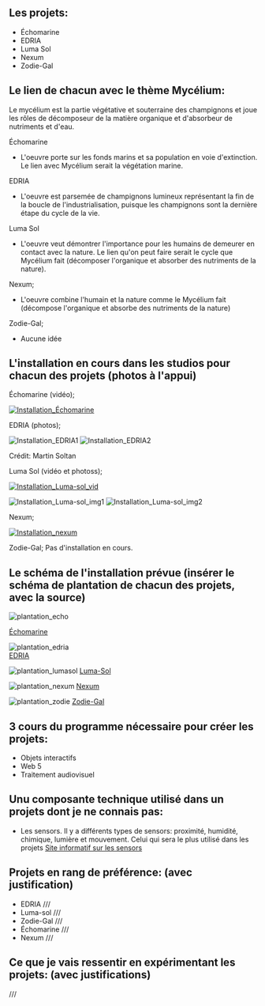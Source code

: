 ## Les projets:
* Échomarine
* EDRIA 
* Luma Sol 
* Nexum  
* Zodie-Gal

## Le lien de chacun avec le thème Mycélium:
Le mycélium est la partie végétative et souterraine des champignons et joue les rôles de décomposeur de la matière organique et d'absorbeur de nutriments et d'eau.

Échomarine
* L'oeuvre porte sur les fonds marins et sa population en voie d'extinction. Le lien avec Mycélium serait la végétation marine.

EDRIA
* L'oeuvre est parsemée de champignons lumineux représentant la fin de la boucle de l'industrialisation, puisque les champignons sont la dernière étape du cycle de la vie. 

Luma Sol 
* L'oeuvre veut démontrer l'importance pour les humains de demeurer en contact avec la nature. Le lien qu'on peut faire serait le cycle que Mycélium fait (décomposer l'organique et absorber des nutriments de la nature).

Nexum; 
* L'oeuvre combine l'humain et la nature comme le Mycélium fait (décompose l'organique et absorbe des nutriments de la nature)

Zodie-Gal; 
* Aucune idée

## L'installation en cours dans les studios pour chacun des projets (photos à l'appui)

Échomarine (vidéo); 

[![Installation_Échomarine](https://i9.ytimg.com/vi_webp/pxkVXRrlY-Q/mq2.webp?sqp=CLCQ0aAG-oaymwEmCMACELQB8quKqQMa8AEB-AH-CYAC0AWKAgwIABABGBMgKyh_MA8=&rs=AOn4CLB2xKzolFNDtYy9JEgbctQ496_5tg)](http://www.youtube.com/watch?v=J3RE-UOXL6w)


EDRIA (photos);  

![Installation_EDRIA1](médias/20230224_installation.png)
![Installation_EDRIA2](médias/20230224_poteau_central.png)

Crédit: Martin Soltan

Luma Sol (vidéo et photoss); 

[![Installation_Luma-sol_vid](https://i9.ytimg.com/vi/Ot-g9M8m8JM/mq2.jpg?sqp=CLCQ0aAG-oaymwEoCMACELQB8quKqQMcGADwAQH4AbYIgAKAD4oCDAgAEAEYZSBYKEswDw==&rs=AOn4CLC_FUFDGJ54E1R2e9AQOGT6vSrpKA)](http://www.youtube.com/watch?v=Ot-g9M8m8JM)

![Installation_Luma-sol_img1](médias/20230224_dynamo.png)
![Installation_Luma-sol_img2](médias/20230224_installation_luma-sol.png)


Nexum; 

[![Installation_nexum](https://i9.ytimg.com/vi_webp/J3RE-UOXL6w/mq2.webp?sqp=CLCQ0aAG-oaymwEmCMACELQB8quKqQMa8AEB-AH-CYAC0AWKAgwIABABGF0gXShdMA8=&rs=AOn4CLD-cWn2qGcfbbhZ3spZLjqrtQHh_Q)](http://www.youtube.com/watch?v=pxkVXRrlY-Q)

Zodie-Gal; 
Pas d'installation en cours.

## Le schéma de l'installation prévue (insérer le schéma de plantation de chacun des projets, avec la source)
![plantation_echo](https://user-images.githubusercontent.com/90852900/216374037-8080de26-ad2f-4eeb-83c4-d4192a348956.png)

[Échomarine](https://github.com/Echomarine/Echomarine/tree/main/docs/preproduction)


![plantation_edria](https://github.com/F-C-A/EDRIA/blob/main/docs/preproduction/medias/plan_direction_capteur.png)    
[EDRIA](https://github.com/F-C-A/EDRIA/tree/main/docs/preproduction)


![plantation_lumasol](https://user-images.githubusercontent.com/78884924/216162243-62f71502-2c40-4cc7-b42d-831b07b1f35d.png)
[Luma-Sol](https://github.com/Kawabongaaa/LumaSol/tree/main/docs/preproduction)


![plantation_nexum](https://github.com/Boucle-RDDL/Nexum/blob/main/docs/preproduction/medias/Passe_lumiere.png)
[Nexum](https://github.com/Boucle-RDDL/Nexum/)


![plantation_zodie](https://github.com/tim-montmorency/66B-modele_de_projet/blob/main/docs/preproduction/medias/o3_plantation.svg)
[Zodie-Gal](https://github.com/tim-montmorency/66B-modele_de_projet/tree/main/docs/preproduction)

## 3 cours du programme nécessaire pour créer les projets:
* Objets interactifs
* Web 5
* Traitement audiovisuel

## Unu composante technique utilisé dans un projets dont je ne connais pas:
* Les sensors.
Il y a différents types de sensors: proximité, humidité, chimique, lumière et mouvement.
Celui qui sera le plus utilisé dans les projets 
[Site informatif sur les sensors](https://www.zmescience.com/other/feature-post/what-are-sensors-how-they-work-and-why-theyre-everywhere/)

## Projets en rang de préférence: (avec justification)
* EDRIA
///
* Luma-sol
///
* Zodie-Gal
///
* Échomarine
///
* Nexum
///
## Ce que je vais ressentir en expérimentant les projets: (avec justifications)
///
